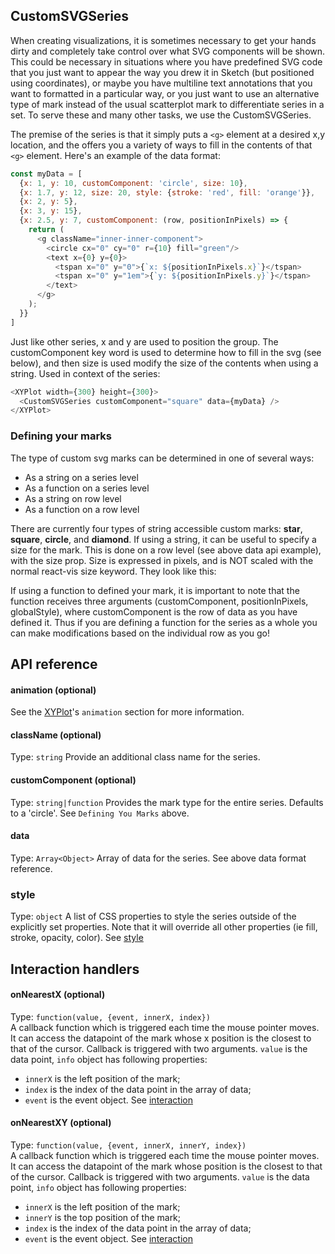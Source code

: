 ## CustomSVGSeries

When creating visualizations, it is sometimes necessary to get your hands dirty and completely take control over what SVG components will be shown. This could be necessary in situations where you have predefined SVG code that you just want to appear the way you drew it in Sketch (but positioned using coordinates), or maybe you have multiline text annotations that you want to formatted in a particular way, or you just want to use an alternative type of mark instead of the usual scatterplot mark to differentiate series in a set. To serve these and many other tasks, we use the CustomSVGSeries.

<!-- INJECT:"CustomSVGExampleWithLink" -->

The premise of the series is that it simply puts a `<g>` element at a desired x,y location, and the offers you a variety of ways to fill in the contents of that `<g>` element. Here's an example of the data format:

```javascript
const myData = [
  {x: 1, y: 10, customComponent: 'circle', size: 10},
  {x: 1.7, y: 12, size: 20, style: {stroke: 'red', fill: 'orange'}},
  {x: 2, y: 5},
  {x: 3, y: 15},
  {x: 2.5, y: 7, customComponent: (row, positionInPixels) => {
    return (
      <g className="inner-inner-component">
        <circle cx="0" cy="0" r={10} fill="green"/>
        <text x={0} y={0}>
          <tspan x="0" y="0">{`x: ${positionInPixels.x}`}</tspan>
          <tspan x="0" y="1em">{`y: ${positionInPixels.y}`}</tspan>
        </text>
      </g>
    );
  }}
]
```

Just like other series, x and y are used to position the group. The customComponent key word is used to determine how to fill in the svg (see below), and then size is used modify the size of the contents when using a string. Used in context of the series:

```javascript
<XYPlot width={300} height={300}>
  <CustomSVGSeries customComponent="square" data={myData} />
</XYPlot>
```

### Defining your marks

The type of custom svg marks can be determined in one of several ways:

- As a string on a series level
- As a function on a series level
- As a string on row level
- As a function on a row level

There are currently four types of string accessible custom marks: **star**, **square**, **circle**, and **diamond**. If using a string, it can be useful to specify a size for the mark. This is done on a row level (see above data api example), with the size prop. Size is expressed in pixels, and is NOT scaled with the normal react-vis size keyword. They look like this:

<!-- INJECT:"CustomSVGAllTheMarksWithLink" -->

If using a function to defined your mark, it is important to note that the function receives three arguments (customComponent, positionInPixels, globalStyle), where customComponent is the row of data as you have defined it. Thus if you are defining a function for the series as a whole you can make modifications based on the individual row as you go!

## API reference

#### animation (optional)  
See the [XYPlot](xy-plot.md)'s `animation` section for more information.

#### className (optional)
Type: `string`
Provide an additional class name for the series.

#### customComponent (optional)
Type: `string|function`
Provides the mark type for the entire series. Defaults to a 'circle'. See `Defining You Marks` above.

#### data
Type: `Array<Object>`
Array of data for the series. See above data format reference.

### style
Type: `object`
A list of CSS properties to style the series outside of the explicitly set properties. Note that it will override all other properties (ie fill, stroke, opacity, color). See [style](style.md)

## Interaction handlers
#### onNearestX (optional)
Type: `function(value, {event, innerX, index})`  
A callback function which is triggered each time the mouse pointer moves. It can access the datapoint of the mark whose x position is the closest to that of the cursor.
Callback is triggered with two arguments. `value` is the data point, `info` object has following properties:
- `innerX` is the left position of the mark;
- `index` is the index of the data point in the array of data;
- `event` is the event object.
See [interaction](interaction.md)

#### onNearestXY (optional)
Type: `function(value, {event, innerX, innerY, index})`  
A callback function which is triggered each time the mouse pointer moves. It can access the datapoint of the mark whose position is the closest to that of the cursor.
Callback is triggered with two arguments. `value` is the data point, `info` object has following properties:
- `innerX` is the left position of the mark;
- `innerY` is the top position of the mark;
- `index` is the index of the data point in the array of data;
- `event` is the event object.
See [interaction](interaction.md)
